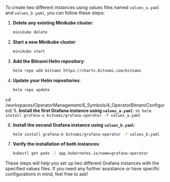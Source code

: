 To create two different instances using values files named `values_a.yaml` and `values_b.yaml`, you can follow these steps:

1. **Delete any existing Minikube cluster**:
    ```sh
    minikube delete
    ```

2. **Start a new Minikube cluster**:
    ```sh
    minikube start
    ```

3. **Add the Bitnami Helm repository**:
    ```sh
    helm repo add bitnami https://charts.bitnami.com/bitnami
    ```

4. **Update your Helm repositories**:
    ```sh
    helm repo update
    ```
cd /workspaces/OperatorManagement/6_Symbols/4_OperatorBitnamiConfigured/
5. **Install the first Grafana instance using `values_a.yaml`**:
    ```sh
    helm install grafana-a bitnami/grafana-operator -f values_a.yaml
    ```

6. **Install the second Grafana instance using `values_b.yaml`**:
    ```sh
    helm install grafana-b bitnami/grafana-operator -f values_b.yaml
    ```

7. **Verify the installation of both instances**:
    ```sh
    kubectl get pods -l app.kubernetes.io/name=grafana-operator
    ```

These steps will help you set up two different Grafana instances with the specified values files. If you need any further assistance or have specific configurations in mind, feel free to ask!